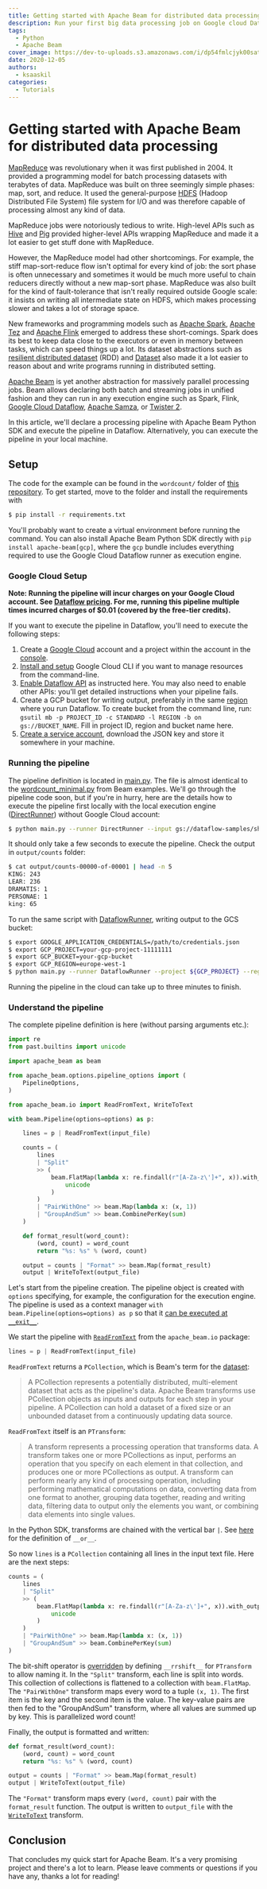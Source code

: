 ```yaml
---
title: Getting started with Apache Beam for distributed data processing
description: Run your first big data processing job on Google cloud Dataflow with Apache Beam Python SDK
tags:
  - Python
  - Apache Beam
cover_image: https://dev-to-uploads.s3.amazonaws.com/i/dp54fmlcjyk00satyy08.png
date: 2020-12-05
authors:
  - ksaaskil
categories:
  - Tutorials
---
```


# Getting started with Apache Beam for distributed data processing

[MapReduce](https://research.google/pubs/pub62/) was revolutionary when it was first published in 2004. It provided a programming model for batch processing datasets with terabytes of data. MapReduce was built on three seemingly simple phases: map, sort, and reduce. It used the general-purpose [HDFS](https://hadoop.apache.org/docs/r1.2.1/hdfs_design.html) (Hadoop Distributed File System) file system for I/O and was therefore capable of processing almost any kind of data.

<!-- more -->

MapReduce jobs were notoriously tedious to write. High-level APIs such as [Hive](https://hive.apache.org/) and [Pig](https://pig.apache.org/) provided higher-level APIs wrapping MapReduce and made it a lot easier to get stuff done with MapReduce.

However, the MapReduce model had other shortcomings. For example, the stiff map-sort-reduce flow isn't optimal for every kind of job: the sort phase is often unnecessary and sometimes it would be much more useful to chain reducers directly without a new map-sort phase. MapReduce was also built for the kind of fault-tolerance that isn't really required outside Google scale: it insists on writing all intermediate state on HDFS, which makes processing slower and takes a lot of storage space. 

New frameworks and programming models such as [Apache Spark](https://spark.apache.org/), [Apache Tez](http://tez.apache.org/) and [Apache Flink](https://flink.apache.org/) emerged to address these short-comings. Spark does its best to keep data close to the executors or even in memory between tasks, which can speed things up a lot. Its dataset abstractions such as [resilient distributed dataset](https://spark.apache.org/docs/latest/rdd-programming-guide.html) (RDD) and [Dataset](https://spark.apache.org/docs/latest/sql-programming-guide.html) also made it a lot easier to reason about and write programs running in distributed setting.

[Apache Beam](https://beam.apache.org/) is yet another abstraction for massively parallel processing jobs. Beam allows declaring both batch and streaming jobs in unified fashion and they can run in any execution engine such as Spark, Flink, [Google Cloud Dataflow](https://cloud.google.com/dataflow/), [Apache Samza](https://samza.apache.org/), or [Twister 2](https://twister2.org//).

In this article, we'll declare a processing pipeline with Apache Beam Python SDK and execute the pipeline in Dataflow. Alternatively, you can execute the pipeline in your local machine.

## Setup

The code for the example can be found in the `wordcount/` folder of [this repository](https://github.com/ksaaskil/learn-apache-beam/tree/master/wordcount). To get started, move to the folder and install the requirements with

```bash
$ pip install -r requirements.txt
```

You'll probably want to create a virtual environment before running the command. You can also install Apache Beam Python SDK directly with `pip install apache-beam[gcp]`, where the `gcp` bundle includes everything required to use the Google Cloud Dataflow runner as execution engine.

### Google Cloud Setup

**Note: Running the pipeline will incur charges on your Google Cloud account. See [Dataflow pricing](https://cloud.google.com/dataflow/pricing). For me, running this pipeline multiple times incurred charges of $0.01 (covered by the free-tier credits).**

If you want to execute the pipeline in Dataflow, you'll need to execute the following steps:

1. Create a [Google Cloud](https://cloud.google.com/) account and a project within the account in the [console](https://console.cloud.google.com/).
1. [Install and setup](https://cloud.google.com/sdk/gcloud/) Google Cloud CLI if you want to manage resources from the command-line.
1. [Enable Dataflow API](https://cloud.google.com/apis/docs/getting-started#enabling_apis) as instructed here. You may also need to enable other APIs: you'll get detailed instructions when your pipeline fails.
1. Create a GCP bucket for writing output, preferably in the same [region](https://cloud.google.com/dataflow/docs/concepts/regional-endpoints) where you run Dataflow. To create bucket from the command line, run: `gsutil mb -p PROJECT_ID -c STANDARD -l REGION -b on gs://BUCKET_NAME`. Fill in project ID, region and bucket name here.
1. [Create a service account](https://cloud.google.com/docs/authentication/getting-started), download the JSON key and store it somewhere in your machine.

### Running the pipeline

The pipeline definition is located in [main.py](https://github.com/ksaaskil/learn-apache-beam/blob/master/wordcount/main.py). The file is almost identical to the [wordcount_minimal.py](https://github.com/apache/beam/blob/master/sdks/python/apache_beam/examples/wordcount_minimal.py) from Beam examples. We'll go through the pipeline code soon, but if you're in hurry, here are the details how to execute the pipeline first locally with the local execution engine ([DirectRunner](https://beam.apache.org/documentation/runners/direct/)) without Google Cloud account:

```bash
$ python main.py --runner DirectRunner --input gs://dataflow-samples/shakespeare/kinglear.txt --output output/counts
```

It should only take a few seconds to execute the pipeline. Check the output in `output/counts` folder:

```bash
$ cat output/counts-00000-of-00001 | head -n 5
KING: 243
LEAR: 236
DRAMATIS: 1
PERSONAE: 1
king: 65
```

To run the same script with [DataflowRunner](https://beam.apache.org/documentation/runners/dataflow/), writing output to the GCS bucket:

```bash
$ export GOOGLE_APPLICATION_CREDENTIALS=/path/to/credentials.json
$ export GCP_PROJECT=your-gcp-project-11111111
$ export GCP_BUCKET=your-gcp-bucket
$ export GCP_REGION=europe-west-1
$ python main.py --runner DataflowRunner --project ${GCP_PROJECT} --region=${GCP_REGION} --staging_location=gs://${GCP_BUCKET}/staging --temp_location gs://${GCP_BUCKET}/temp --job_name wordcount-job --input gs://dataflow-samples/shakespeare/kinglear.txt --output gs://${GCP_BUCKET}/output/counts
```

Running the pipeline in the cloud can take up to three minutes to finish.

### Understand the pipeline

The complete pipeline definition is here (without parsing arguments etc.):

```python
import re
from past.builtins import unicode

import apache_beam as beam

from apache_beam.options.pipeline_options import (
    PipelineOptions,
)

from apache_beam.io import ReadFromText, WriteToText

with beam.Pipeline(options=options) as p:

    lines = p | ReadFromText(input_file)

    counts = (
        lines
        | "Split"
        >> (
            beam.FlatMap(lambda x: re.findall(r"[A-Za-z\']+", x)).with_output_types(
                unicode
            )
        )
        | "PairWithOne" >> beam.Map(lambda x: (x, 1))
        | "GroupAndSum" >> beam.CombinePerKey(sum)
    )

    def format_result(word_count):
        (word, count) = word_count
        return "%s: %s" % (word, count)

    output = counts | "Format" >> beam.Map(format_result)
    output | WriteToText(output_file)
```

Let's start from the pipeline creation. The pipeline object is created with `options` specifying, for example, the configuration for the execution engine. The pipeline is used as a context manager `with beam.Pipeline(options=options) as p` so that it [can be executed at `__exit__`](https://github.com/apache/beam/blob/master/sdks/python/apache_beam/pipeline.py#L564).

We start the pipeline with [`ReadFromText`](https://github.com/apache/beam/blob/v2.26.0-RC00/sdks/python/apache_beam/io/textio.py#L516) from the `apache_beam.io` package:

```python
lines = p | ReadFromText(input_file)
```

`ReadFromText` returns a `PCollection`, which is Beam's term for the [dataset](https://cloud.google.com/dataflow/docs/concepts/beam-programming-model):

> A PCollection represents a potentially distributed, multi-element dataset that acts as the pipeline's data. Apache Beam transforms use PCollection objects as inputs and outputs for each step in your pipeline. A PCollection can hold a dataset of a fixed size or an unbounded dataset from a continuously updating data source.

`ReadFromText` itself is an `PTransform`:

> A transform represents a processing operation that transforms data. A transform takes one or more PCollections as input, performs an operation that you specify on each element in that collection, and produces one or more PCollections as output. A transform can perform nearly any kind of processing operation, including performing mathematical computations on data, converting data from one format to another, grouping data together, reading and writing data, filtering data to output only the elements you want, or combining data elements into single values.

In the Python SDK, transforms are chained with the vertical bar `|`. See [here](https://github.com/apache/beam/blob/v2.26.0-RC00/sdks/python/apache_beam/transforms/ptransform.py#L529) for the definition of `__or__`.

So now `lines` is a `PCollection` containing all lines in the input text file. Here are the next steps:

```python
counts = (
    lines
    | "Split"
    >> (
        beam.FlatMap(lambda x: re.findall(r"[A-Za-z\']+", x)).with_output_types(
            unicode
        )
    )
    | "PairWithOne" >> beam.Map(lambda x: (x, 1))
    | "GroupAndSum" >> beam.CombinePerKey(sum)
)
```

The bit-shift operator is [overridden](https://github.com/apache/beam/blob/v2.26.0-RC00/sdks/python/apache_beam/transforms/ptransform.py) by defining `__rrshift__` for `PTransform` to allow naming it. In the `"Split"` transform, each line is split into words. This collection of collections is flattened to a collection with `beam.FlatMap`. The `"PairWithOne"` transform maps every word to a tuple `(x, 1)`. The first item is the key and the second item is the value. The key-value pairs are then fed to the "GroupAndSum" transform, where all values are summed up by key. This is parallelized word count!

Finally, the output is formatted and written:

```python
def format_result(word_count):
    (word, count) = word_count
    return "%s: %s" % (word, count)

output = counts | "Format" >> beam.Map(format_result)
output | WriteToText(output_file)
```

The `"Format"` transform maps every `(word, count)` pair with the `format_result` function. The output is written to `output_file` with the [`WriteToText`](https://github.com/apache/beam/blob/v2.26.0-RC00/sdks/python/apache_beam/io/textio.py#L589) transform.

## Conclusion

That concludes my quick start for Apache Beam. It's a very promising project and there's a lot to learn. Please leave comments or questions if you have any, thanks a lot for reading!
